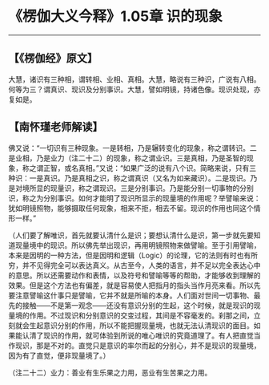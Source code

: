 # 《楞伽大义今释》1.05章 识的现象

------

## 【《楞伽经》原文】

大慧，诸识有三种相，谓转相、业相、真相。大慧，略说有三种识，广说有八相。何等为三？谓真识、现识及分别事识。大慧，譬如明镜，持诸色像。现识处现，亦复如是。

## 【南怀瑾老师解读】

佛又说：“一切识有三种现象。一是转相，乃是辗转变化的现象，称之谓转识。二是业相，乃是业力（注二十二）的现象，称之谓业识。三是真相，乃是圣智的现象，称之谓正智，或名真相。”又说：“如果广泛的说有八个识。简略来说，只有三种识：一是真识。乃是真相之识，称之谓真识（又名为如来藏识）。二是现识。乃是对境所显的现量识，称之谓现识。三是分别事识。乃是能分别一切事物的分别识，称之为分别事识。如何才能明了现识所显示的现量境的作用呢？举譬喻来说：犹如明镜照物，能够摄取任何现象，相来不拒，相去不留。现识的作用也同这个情形一样。”

（人们要了解唯识，首先就要认清什么是识；要想认清什么是识，第一步就先要知道现量境中的现识。所以佛先举出现识，再用明镜照物来做譬喻。至于引用譬喻，本来是因明的一种方法，但是因明和逻辑（Logic）的论理，它的法则有时也有所穷，并不见得完全可以表达真义。从古至今，人类的语言，并不足以完全表达心中的意思。所以还需要动作和表情，以及符号和譬喻等等的帮助，才能够收到理解的效果。但是这个方法也有偏差，就是容易使人把指月的指头当作月亮来看。所以先要注意譬喻这什事只是譬喻，它并不就是所喻的本身。人们面对世间一切事物、最先的接触——不是第一观念——还没有意识分别的生起，这个时候，就是现识的现量境的作用。不过现识和分别意识的交变过程，其间是不容毫发的。刹那之间，立刻就会生起意识分别的作用，所以不能把握现量境，也就无法认清现识的面目。如果能认清了现识的作用，就可体验到所说的唯心唯识的究竟道理了。有人把直觉当作现识，那是不对的。直觉只是意识的率尔而起的分别心，并不是现识的现量境，因为有了直觉，便非现量境了。）

（注二十二）业力：善业有生乐果之力用，恶业有生苦果之力用。


